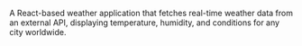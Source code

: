 A React-based weather application that fetches real-time weather data from an external API, displaying temperature, humidity, and conditions for any city worldwide.



